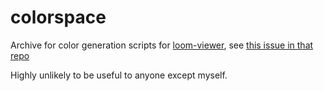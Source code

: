 # colorspace
Archive for color generation scripts for [loom-viewer](https://github.com/linnarsson-lab/loom-viewer/), see [this issue in that repo](https://github.com/linnarsson-lab/loom-viewer/issues/141)

Highly unlikely to be useful to anyone except myself.
